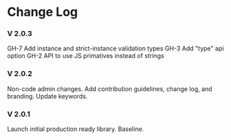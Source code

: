 # Change Log

### V 2.0.3
GH-7 Add instance and strict-instance validation types
GH-3 Add "type" api option
GH-2 API to use JS primatives instead of strings

### V 2.0.2
Non-code admin changes. Add contribution guidelines, change log, and branding. Update keywords.

### V 2.0.1
Launch initial production ready library. Baseline.